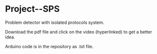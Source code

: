 # Project--SPS
Problem detector with isolated protocols system.

Download the pdf file and click on the video (hyperlinked) to get a better idea.

Arduino code is in the repository as .txt file.
